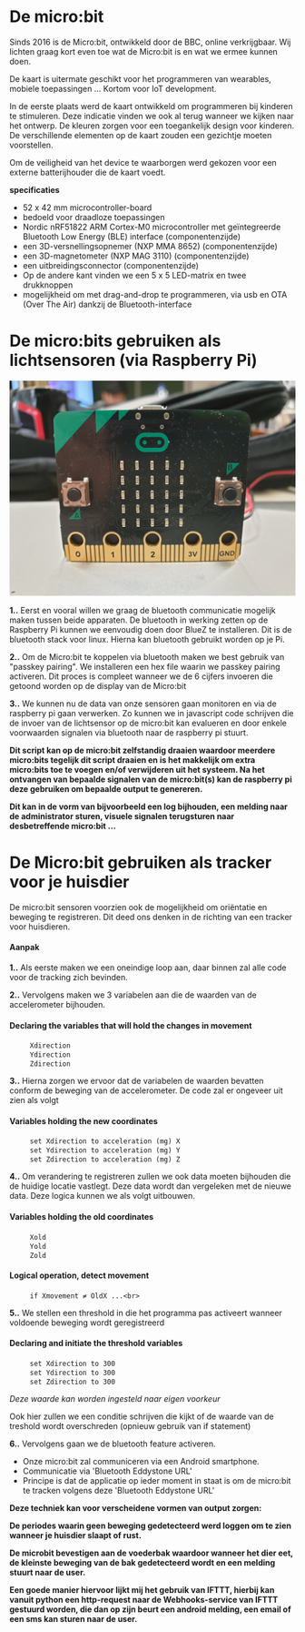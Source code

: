 <h1>De micro:bit</h1>

Sinds 2016 is de Micro:bit, ontwikkeld door de BBC, online verkrijgbaar. Wij lichten graag kort even toe wat de Micro:bit is en wat we ermee kunnen doen.

De kaart is uitermate geschikt voor het programmeren van wearables, mobiele toepassingen ... Kortom voor IoT development. 

In de eerste plaats werd de kaart ontwikkeld om programmeren bij kinderen te stimuleren. Deze indicatie vinden we ook al terug wanneer we kijken naar het ontwerp. De kleuren zorgen voor een toegankelijk design voor kinderen. De verschillende elementen op de kaart zouden een gezichtje moeten voorstellen.

Om de veiligheid van het device te waarborgen werd gekozen voor een externe batterijhouder die de kaart voedt.

**specificaties**
- 52 x 42 mm microcontroller-board
- bedoeld voor draadloze toepassingen
- Nordic nRF51822 ARM Cortex-M0 microcontroller met geïntegreerde Bluetooth Low Energy (BLE) interface (componentenzijde)
- een 3D-versnellingsopnemer (NXP MMA 8652) (componentenzijde)
- een 3D-magnetometer (NXP MAG 3110) (componentenzijde)
- een uitbreidingsconnector (componentenzijde)
- Op de andere kant vinden we een 5 x 5 LED-matrix en twee drukknoppen
- mogelijkheid om met drag-and-drop te programmeren, via usb en OTA (Over The Air) dankzij de Bluetooth-interface

<h1>De micro:bits gebruiken als lichtsensoren (via Raspberry Pi)</h1>

![](images/microbit_front.jpg)

**1..** Eerst en vooral willen we graag de bluetooth communicatie mogelijk maken tussen beide apparaten.
   De bluetooth in werking zetten op de Raspberry Pi kunnen we eenvoudig doen door BlueZ te installeren. Dit is de bluetooth stack voor linux. Hierna kan bluetooth gebruikt worden op je Pi.

**2..** Om de Micro:bit te koppelen via bluetooth maken we best gebruik van "passkey pairing". We installeren een hex file waarin we passkey pairing activeren. Dit proces is compleet wanneer we de 6 cijfers invoeren die getoond worden op de display van de Micro:bit

**3..** We kunnen nu de data van onze sensoren gaan monitoren en via de raspberry pi gaan verwerken.
   Zo kunnen we in javascript code schrijven die de invoer van de lichtsensor op de micro:bit kan evalueren en door enkele voorwaarden signalen via bluetooth naar de raspberry pi stuurt.

   **Dit script kan op de micro:bit zelfstandig draaien waardoor meerdere micro:bits tegelijk dit script draaien en is het makkelijk om extra micro:bits toe te voegen en/of verwijderen uit het systeem. Na het ontvangen van bepaalde signalen van de micro:bit(s) kan de raspberry pi deze gebruiken om bepaalde output te genereren.**

   **Dit kan in de vorm van bijvoorbeeld een log bijhouden, een melding naar de administrator sturen, visuele signalen terugsturen naar desbetreffende micro:bit ...**


<h1>De Micro:bit gebruiken als tracker voor je huisdier</h1>

   De micro:bit sensoren voorzien ook de mogelijkheid om oriëntatie en beweging te registreren.
   Dit deed ons denken in de richting van een tracker voor huisdieren.

<h4>Aanpak</h4>

**1..** Als eerste maken we een oneindige loop aan, daar binnen zal alle code voor de tracking zich bevinden.

**2..** Vervolgens maken we 3 variabelen aan die de waarden van de accelerometer bijhouden.

   <h4>Declaring the variables that will hold the changes in movement</h4>

         Xdirection
         Ydirection 
         Zdirection 
   

**3..** Hierna zorgen we ervoor dat de variabelen de waarden bevatten conform de beweging van de accelerometer.
   De code zal er ongeveer uit zien als volgt

   <h4>Variables holding the new coordinates</h4>

         
         set Xdirection to acceleration (mg) X 
         set Ydirection to acceleration (mg) Y 
         set Zdirection to acceleration (mg) Z
   

**4..** Om verandering te registreren zullen we ook data moeten bijhouden die de huidige locatie vastlegt. Deze data wordt dan vergeleken met de nieuwe data. Deze logica kunnen we als volgt uitbouwen.

   <h4>Variables holding the old coordinates</h4>

         Xold
         Yold
         Zold
   

<h4>Logical operation, detect movement</h4>
   
         if Xmovement ≠ OldX ...<br>
         

**5..** We stellen een threshold in die het programma pas activeert wanneer voldoende beweging wordt geregistreerd

   <h4>Declaring and initiate the threshold variables</h4>


         set Xdirection to 300
         set Ydirection to 300
         set Zdirection to 300

   *Deze waarde kan worden ingesteld naar eigen voorkeur*
         

   Ook hier zullen we een conditie schrijven die kijkt of de waarde van de treshold wordt overschreden
   (opnieuw gebruik van if statement)

**6..** Vervolgens gaan we de bluetooth feature activeren.
   - Onze micro:bit zal communiceren via een Android smartphone. <br>
   - Communicatie via 'Bluetooth Eddystone URL' <br>
   - Principe is dat de applicatie op ieder moment in staat is om de micro:bit te tracken volgens deze 'Bluetooth Eddystone URL' <br>
   

**Deze techniek kan voor verscheidene vormen van output zorgen:**

**De periodes waarin geen beweging gedetecteerd werd loggen om te zien wanneer je huisdier slaapt of rust.**

**De microbit bevestigen aan de voederbak waardoor wanneer het dier eet, de kleinste beweging van de bak gedetecteerd wordt en een melding stuurt naar de user.**

**Een goede manier hiervoor lijkt mij het gebruik van IFTTT, hierbij kan vanuit python een http-request naar de Webhooks-service van IFTTT gestuurd worden, die dan op zijn beurt een android melding, een email of een sms kan sturen naar de user.</li>**
